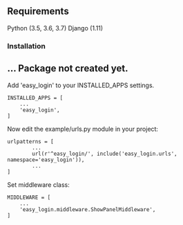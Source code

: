 ## Requirements
Python (3.5, 3.6, 3.7)
Django (1.11)

### Installation
...
Package not created yet.
--
Add 'easy_login' to your INSTALLED_APPS settings.
```
INSTALLED_APPS = [
    ...
    'easy_login',
]
```
Now edit the example/urls.py module in your project:
```
urlpatterns = [
        ...
        url(r'^easy_login/', include('easy_login.urls', namespace='easy_login')),
		...
]
```
Set middleware class:
```
MIDDLEWARE = [
    ...
    'easy_login.middleware.ShowPanelMiddleware',
]
```